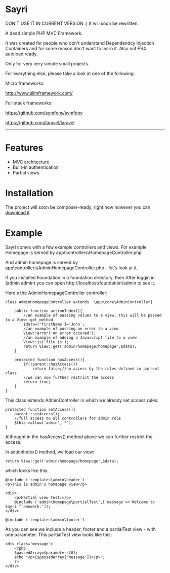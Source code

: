 # Sayri

DON'T USE IT IN CURRENT VERSION :) It will soon be rewritten. 

A dead simple PHP MVC Framework.

It was created for people who don't understand Dependendcy Injection Containers and for some reason don't want to learn it. Also not PS4 autoload ready.

Only for very very simple small projects.

For everything else, please take a look at one of the following:

Micro frameworks: 

http://www.slimframework.com/

Full stack frameworks:

https://github.com/symfony/symfony

https://github.com/laravel/laravel

---

# Features
  - MVC architecture
  - Built-in authentication
  - Partial views

# Installation
The project will soon be composer-ready, right now however you can [download it](https://github.com/konradpapala/foundation/releases/ "adf")

# Example
Sayri comes with a few example controllers and views. For example Homepage is served by app\controllers\HomepageController.php

And admin homepage is served by app\controllers\AdminHomepageController.php - let's look at it.

If you installed Foundation in a foundation directory, then After loggin in (admin admin) you can open http://localhost/foundation/admin to see it.

Here's the AdminHomepageController controller:

    class AdminHomepageController extends  \app\core\AdminController{
    	
    	public function actionIndex(){
    	    //an example of passing values to a view, this will be passed to a View::get method
    	    $data=['firstName']='John';
    	    //an example of passing an error to a view
    	    View::error('An error occured');
    	    //an example of adding a Javascript file to a view
    	    View::js('file.js');
    		return View::get('admin/homepage/homepage',$data);
    	}
    	
    	protected function hasAccess(){
    		if(!parent::hasAccess())
    			return false;//no access by the rules defined in parrent class
    		//we can now further restrict the access
    		return true;
    	}
    }

This class extends AdminController in which we already set access rules:

	protected function setAccess(){
		parent::setAccess();
		//full access to all controllers for admin role
		$this->allow('admin','*');
	}
	
Althought in the hasAccess() method above we can further restrict the access.

In actionIndex() method, we load our view:

    return View::get('admin/homepage/homepage',$data);

which looks like this:
    
    @include ('templates\admin\header')
    <p>This is admin's homepage view</p>
    
    <div>
    	<p>Partial view test:</p>
    	@include ('admin\homepage\partialTest',['message'=>'Welcome to Sayri framework.']);
    </div>
    
    @include ('templates\admin\footer')

As you can see we include a header, footer and a partialTest view - with one parameter. This partialTest view looks like this:

    <div class='message'>
        <?php
        $passedArray=$parameters[0];
        echo "<p>{$passedArray['message']}</p>";
        ?>
    </div>



